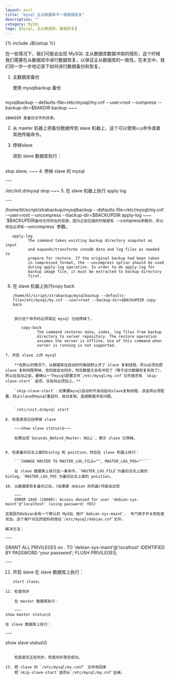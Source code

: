 ```yaml
---
layout: post
title: "mysql 主从数据库不一致数据恢复"
description: ""
category: MySQL
tags: [mysql, 主从数据库，数据恢复]
---
```

{% include JB/setup %}

在一些情况下，我们可能会出现 MySQL 主从数据库数据冲突的情形，这个时候我们需要在从数据库中进行数据恢复，以保证主从数据库的一致性。在本文中，我们将一步一步地记录下如何进行数据备份和恢复。

1. 主数据库备份
	
	使用 mysqlbackup 备份
	
	~~~
mysqlbackup --defaults-file=/etc/mysql/my.cnf --user=root --compress --backup-dir=$BAKDIR  backup
	~~~
	
	$BAKDIR 是备份文件的目录。
	
2. 从 master 机器上把备份数据传到 slave 机器上，这个可以使用`scp`命令或者其他传输命令。

3. 停掉slave

	进到 slave 数据库执行：
	
	~~~
stop slave;
	~~~
4. 停掉 slave 的 mysql

	~~~
/etc/init.d/mysql stop
	~~~
5. 在 slave 机器上执行 apply log

	~~~
/home/bl/script/xtrabackup/mysqlbackup --defaults-file=/etc/mysql/my.cnf --user=root --uncompress --backup-dir=$BACKUPDIR apply-log
    ~~~
    `$BACKUPDIR`备份文件所在的目录。因为之前压缩的时候是有 `--compress` 参数的，所以现在必须有 `--uncompress` 参数。
    
       apply-log
              The command takes existing backup directory snapshot as input
              and expands/transforms innodb data and log files as needed to
              prepare for restore. If the original backup had been taken
              in compressed format, the --uncompress option should be used
              during apply-log operation. In order to do apply-log for
              backup image file, it must be extracted to backup directory
              first.
    
6. 在 slave 机器上执行copy back

	~~~
	/home/bl/script/xtrabackup/mysqlbackup --defaults-file=/etc/mysql/my.cnf --user=root --backup-dir=$BACKUPDIR copy-back	
~~~
	
	执行这个命令时必须保证 mysql 已经停掉了。
	
	   copy-back
              The command restores data, index, log files from backup
              directory to server repository. The restore operation
              assumes the server is offline. Use of this command when
              server is running is not supported.
              
7. 开启 slave 上的 mysql

	**在默认的情况下，从数据库在启动的时候就默认开了 slave 复制线程，所以必须先把slave 复制线程停掉，否则就自动同步，然后数据又会有冲突了（等于这次数据恢复失败了），所以在启动之前，要确认一下mysql配置文件`/etc/mysql/my.cnf`文件是否有 `skip-slave-start` 选项，没有则必须加上。**
	
	`skip-slave-start`：如果要mysql启动时不自动启动slave复制线程，该选项必须配置，防止slave的mysql重启时，自动复制，造成数据冲突问题。

	
	`/etc/init.d/mysql start`
	
8. 检查是否已经停掉 slave

	~~~show slave status\G~~~
	
	如果出现`Seconds_Behind_Master: NULL`，表示 slave 已停掉。


9. 检查备份日志上面的binlog 和 position，然后在 slave 机器上执行：

	```CHANGE MASTER TO MASTER_LOG_FILE="", MASTER_LOG_POS=""```
	
	在 slave 数据库上执行这一条命令，`MASTER_LOG_FILE`为备份日志上面的 binlog，`MASTER_LOG_POS`为备份日志上面的 position。

10. 从数据库恢复备份之后，(如果是 debian 的机器)可能会出现

	~~~
	ERROR 1045 (28000): Access denied for user 'debian-sys-maint'@'localhost' (using password: YES)
~~~

	这是因为Debian会有一个默认的 MySQL 用户`debian-sys-maint`， 专门用于开关和检查状态。这个用户对应的密码存放在`/etc/mysql/debian.cnf`文件。

	解决方法：
	
	~~~
GRANT ALL PRIVILEGES on *.* TO 'debian-sys-maint'@'localhost' IDENTIFIED BY PASSWORD 'your password';
FLUSH PRIVILEGES;

	~~~
	
11. 开启 slave
	在 slave 数据库上执行：
	
	~~~
	start slave;
~~~
12. 检查同步

	在 master 数据库执行：

	~~~
show master status\G
~~~

	在 slave 数据库上执行：
	
	~~~
show slave status\G
~~~

	检查是否正在同步，检查同步是否成功。

13. 把 slave 的 `/etc/mysql/my.conf` 文件改回来
	把`skip-slave-start`选项从`/etc/mysql/my.cnf`去掉。